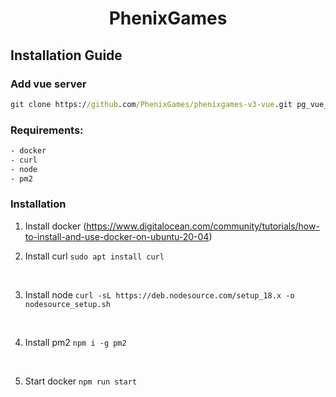# <center>**PhenixGames**</center>

## **Installation Guide**

### **Add vue server**
```cmd
git clone https://github.com/PhenixGames/phenixgames-v3-vue.git pg_vue_server
```

### **Requirements:**

```txt
- docker
- curl
- node
- pm2
```

### Installation

1. Install docker (<https://www.digitalocean.com/community/tutorials/how-to-install-and-use-docker-on-ubuntu-20-04>)
   <br>

2. Install curl `sudo apt install curl`

<br>

3. Install node `curl -sL https://deb.nodesource.com/setup_18.x -o nodesource_setup.sh`

<br>

4. Install pm2 `npm i -g pm2`

<br>

5. Start docker `npm run start`
